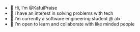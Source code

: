 - 👋 Hi, I’m @KafuiPraise
- 👀 I have an interest in solving problems with tech
- 🌱 I’m currently a software engineering student @ alx 
- 💞️ I’m open to learn and collaborate with like minded people


<!---
KafuiPraise/KafuiPraise is a ✨ special ✨ repository because its `README.md` (this file) appears on your GitHub profile.
You can click the Preview link to take a look at your changes.
--->
